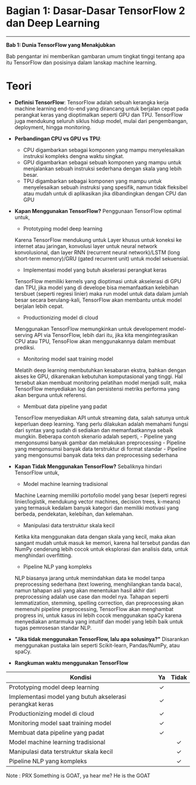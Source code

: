 # Bagian 1: Dasar-Dasar TensorFlow 2 dan Deep Learning 
---
**Bab 1: Dunia TensorFlow yang Menakjubkan**

Bab pengantar ini memberikan gambaran umum tingkat tinggi tentang apa itu TensorFlow dan posisinya dalam lanskap machine learning.

# Teori
- **Definisi TensorFlow**: TensorFlow adalah sebuah kerangka kerja machine learning end-to-end yang dirancang untuk berjalan cepat pada perangkat keras yang dioptimalkan seperti GPU dan TPU. TensorFlow juga mendukung seluruh siklus hidup model, mulai dari pengembangan, deployment, hingga monitoring.
- **Perbandingan CPU vs GPU vs TPU**: 
    - CPU digambarkan sebagai komponen yang mampu menyelesaikan instruksi kompleks dengna waktu singkat.
    - GPU digambarkan sebagai sebuah komponen yang mampu untuk menjalankan sebuah instruksi sederhana dengan skala yang lebih besar.
    - TPU digambarkan sebagai komponen yang mampu untuk menyelesaikan sebuah instruksi yang spesifik, namun tidak fleksibel atau mudah untuk di aplikasikan jika dibandingkan dengan CPU dan GPU
- **Kapan Menggunakan TensorFlow?** Penggunaan TensorFlow optimal untuk,
    - Prototyping model deep learning
    
    Karena TensorFlow mendukung untuk Layer khusus untuk koneksi ke internet atau jaringan, konvolusi layer untuk neural network konvolusional, dan layer RNN (recurrent neural network)/LSTM (long short-term memory)/GRU (gated recurrent unit) untuk model sekuensial.

    - Implementasi model yang butuh akselerasi perangkat keras
    
    TensorFlow memiliki kernels yang dioptimasi untuk akselerasi di GPU dan TPU, jika model yang di develope bisa memanfaatkan kelebihan tersbuet (seperti regresi linier) maka  run model untuk data dalam jumlah besar secara berulang-kali, TensorFlow akan membantu untuk model berjalan lebih cepat.

    - Productionizing model di cloud
    
    Menggunakan TensorFlow memungkinkan untuk developement model-serving API via TensorFlow, lebih dari itu, jika kita mengintegrasikan CPU atau TPU, TensoFlow akan menggunakannya dalam membuat prediksi.

    - Monitoring model saat training model
    
    Melatih deep learning membutuhkan kesabaran ekstra, bahkan dengan akses ke GPU, dikarenakan kebutuhan komputasional yang tinggi. Hal tersebut akan membuat monitoring pelatihan model menjadi sulit, maka TensorFlow menyediakan log dan persistensi metriks performa yang akan berguna untuk referensi.

    - Membuat data pipeline yang padat
    
    TensorFlow menyediakan API untuk streaming data, salah satunya untuk keperluan deep learning. Yang perlu dilakukan adalah memahami fungsi dari syntax yang sudah di sediakan dan memanfaatkannya sebaik mungkin. Beberapa contoh skenario adalah seperti,
        - Pipeline yang mengonsumsi banyak gambar dan melakukan preprocessing
        - Pipeline yang mengonsumsi banyak data terstruktur di format standar
        - Pipeline yang mengonsumsi banyak data teks dan preprocessing sederhana

- **Kapan Tidak Menggunakan TensorFlow?** Sebaliknya hindari TensorFlow untuk, 
    - Model machine learning tradisional
    
    Machine Learning memiliki portofolio model yang besar (seperti regresi linier/logistik, mendukung vector machines, decision trees, k-means) yang termasuk kedalam banyak kategori dan memiliki motivasi yang berbeda, pendekatan, kelebihan, dan kelemahan.

    - Manipulasi data terstruktur skala kecil
    
    Ketika kita menggunakan data dengan skala yang kecil, maka akan sangant mudah untuk masuk ke memori, karena hal tersebut pandas dan NumPy cenderung lebih cocok untuk eksplorasi dan analisis data, untuk menghindari overfitting.

    - Pipeline NLP yang kompleks
    
    NLP biasanya jarang untuk memindahkan data ke model tanpa preprocessing sederhana (text lowering, menghilangkan tanda baca), namun tahapan asli yang akan menentukan hasil akhir dari preprocessing adalah use case dan model nya. Tahapan seperti lemmatization, stemming, spelling correction, dan preprocessing akan memenuhi pipeline preprocessing, TensorFlow akan menghambat progress ini, untuk kasus ini lebih cocok menggunakan spaCy karena menyediakan antarmuka yang intuitif dan model yang lebih baik untuk tugas pemrosesan standar NLP.

- **"Jika tidak menggunakan TensorFlow, lalu apa solusinya?"** Disarankan menggunakan pustaka lain seperti Scikit-learn, Pandas/NumPy, atau spaCy.

- **Rangkuman waktu menggunakan TensorFlow**

| Kondisi                                                     | Ya  | Tidak |
|--------------------------------------------------------------|:---:|:-----:|
| Prototyping model deep learning                              |  ✓  |       |
| Implementasi model yang butuh akselerasi perangkat keras     |  ✓  |       |
| Productionizing model di cloud                               |  ✓  |       |
| Monitoring model saat training model                         |  ✓  |       |
| Membuat data pipeline yang padat                             |  ✓  |       |
| Model machine learning tradisional                           |      |  ✓    |
| Manipulasi data terstruktur skala kecil                       |      |  ✓    |
| Pipeline NLP yang kompleks                                   |      |  ✓    |

Note : PRX Something is GOAT, ya hear me? He is the GOAT


